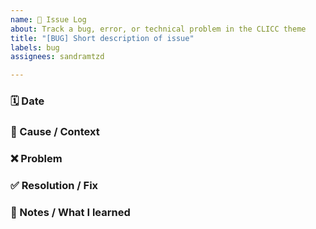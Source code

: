 ```yaml
---
name: 🐛 Issue Log
about: Track a bug, error, or technical problem in the CLICC theme
title: "[BUG] Short description of issue"
labels: bug
assignees: sandramtzd

---
```


### 🗓️ Date
<!-- When did the issue happen? -->

### 📍 Cause / Context
<!-- What were you doing when the issue occurred? Where? -->

### ❌ Problem
<!-- Describe the problem in simple terms -->

### ✅ Resolution / Fix
<!-- How did you solve it? What steps worked? -->

### 🧠 Notes / What I learned
<!-- What did you learn? What will you do differently next time? -->